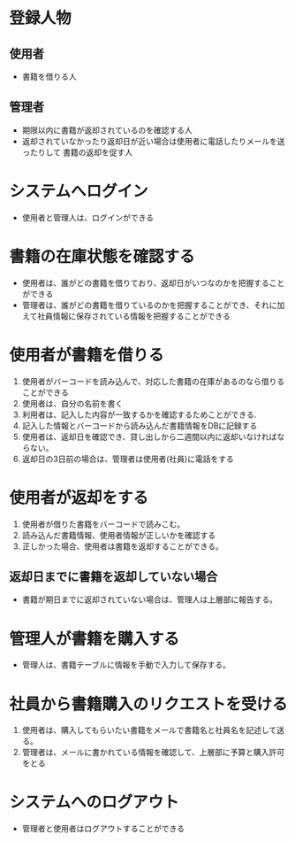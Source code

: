  # 登録人物
  ## 使用者
  - 書籍を借りる人
  ## 管理者
  - 期限以内に書籍が返却されているのを確認する人
  - 返却されていなかったり返却日が近い場合は使用者に電話したりメールを送ったりして
    書籍の返却を促す人


 # システムへログイン
 - 使用者と管理人は、ログインができる

 # 書籍の在庫状態を確認する
  - 使用者は、誰がどの書籍を借りており、返却日がいつなのかを把握することができる
  - 管理者は、誰がどの書籍を借りているのかを把握することができ、それに加えて社員情報に保存されている情報を把握することができる

 # 使用者が書籍を借りる
  1. 使用者がバーコードを読み込んで、対応した書籍の在庫があるのなら借りることができる
  2. 使用者は、自分の名前を書く
  3. 利用者は、記入した内容が一致するかを確認するためことができる.
  4. 記入した情報とバーコードから読み込んだ書籍情報をDBに記録する
  5. 使用者は、返却日を確認でき、貸し出しから二週間以内に返却いなければならない。
  6. 返却日の3日前の場合は、管理者は使用者(社員)に電話をする


 # 使用者が返却をする
  1. 使用者が借りた書籍をバーコードで読みこむ。
  2. 読み込んだ書籍情報、使用者情報が正しいかを確認する
  3. 正しかった場合、使用者は書籍を返却することができる。

## 返却日までに書籍を返却していない場合
  - 書籍が期日までに返却されていない場合は、管理人は上層部に報告する。


 # 管理人が書籍を購入する
 - 管理人は、書籍テーブルに情報を手動で入力して保存する。

 # 社員から書籍購入のリクエストを受ける
 1. 使用者は、購入してもらいたい書籍をメールで書籍名と社員名を記述して送る。
 2. 管理者は、メールに書かれている情報を確認して、上層部に予算と購入許可をとる

 # システムへのログアウト
 - 管理者と使用者はログアウトすることができる

